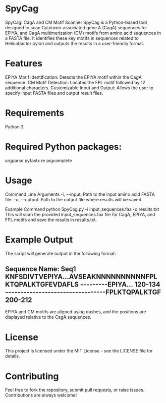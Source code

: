 # SpyCag
SpyCag: CagA and CM Motif Scanner SpyCag is a Python-based tool designed to scan Cytotoxin-associated gene A (CagA) sequences for EPIYA, and CagA multimerization (CM) motifs from amino acid sequences in a FASTA file. It identifies these key motifs in sequences related to Helicobacter pylori and outputs the results in a user-friendly format.
# Features

EPIYA Motif Identification: Detects the EPIYA motif within the CagA sequence.
CM Motif Detection: Locates the FPL motif followed by 12 additional characters.
Customizable Input and Output: Allows the user to specify input FASTA files and output result files.

# Requirements
Python 3

# Required Python packages:
argparse
pyfastx
re
argcomplete

# Usage
Command Line Arguments
-i, --input: Path to the input amino acid FASTA file.
-o, --output: Path to the output file where results will be saved.

Example Command
python SpyCag.py -i input_sequences.faa -o results.txt
This will scan the provided input_sequences.faa file for CagA, EPIYA, and FPL motifs and save the results in results.txt.


# Example Output
The script will generate output in the following format:

Sequence Name: Seq1
KNFSDIVTVEPIYA...AVSEAKNNNNNNNNNNFPLKTQPALKTGFEVDAFLS
---------EPIYA...   120-134
---------------------------------FPLKTQPALKTGF 200-212
--------------------------------------------------

EPIYA and CM motifs are aligned using dashes, and the positions are displayed relative to the CagA sequences.

# License
This project is licensed under the MIT License - see the LICENSE file for details.

# Contributing
Feel free to fork the repository, submit pull requests, or raise issues. Contributions are always welcome!
